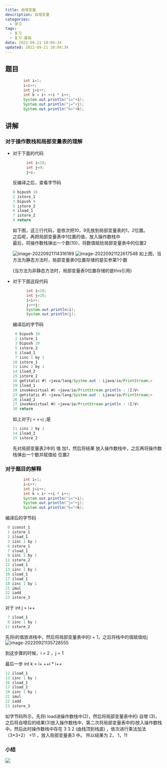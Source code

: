 ```yaml
---
title: 自增变量
description: 自增变量
categories:
  - 学习
tags:
  - 复习
  - 复习-基础
date: 2022-09-21 10:04:34
updated: 2022-09-21 10:04:34
---
```


## 题目

```java
		int i=1;
		i=i++;
		int j=i++;
		int k = i+ ++i * i++;
		System.out.println("i="+i);
		System.out.println("j="+j);
		System.out.println("k="+k);
```



## 讲解

### 对于操作数栈和局部变量表的理解

- 对于下面的代码

  ```java
  		int i=10;
  		int j=9;
  		j=i;
  ```

  反编译之后，查看字节码

  ```java
  0 bipush 10
  2 istore_1
  3 bipush 9
  5 istore_2
  6 iload_1
  7 istore_2
  8 return
  ```

  如下图，这三行代码，是依次把10，9先放到局部变量表的1，2位置。  
  之后呢，再把局部变量表中1位置的值，放入操作数栈中  
  最后，将操作数栈弹出一个数(10)，将数值赋给局部变量表中的位置2  

  ![image-20220921114316189](images/mypost/image-20220921114316189.png)
  ![image-20220921122617548](images/mypost/image-20220921122617548.png)
  如上图，当方法为静态方法时，局部变量表0位置存储的是实参第1个数
  
  (当方法为非静态方法时，局部变量表0位置存储的是this引用)
  
- 对于下面这段代码

  ```java
  		int i=10;
  		int j=20;
  		i=i++;
  		j=++j;
  		System.out.println(i);
  		System.out.println(j);
  ```

  编译后的字节码  

  ```java
   0 bipush 10
   2 istore_1
   3 bipush 20
   5 istore_2
   6 iload_1
   7 iinc 1 by 1
  10 istore_1
  11 iinc 2 by 1
  14 iload_2
  15 istore_2
  16 getstatic #5 <java/lang/System.out : Ljava/io/PrintStream;>
  19 iload_1
  20 invokevirtual #6 <java/io/PrintStream.println : (I)V>
  23 getstatic #5 <java/lang/System.out : Ljava/io/PrintStream;>
  26 iload_2
  27 invokevirtual #6 <java/io/PrintStream.println : (I)V>
  30 return
  ```

  如上对于j = ++j ;是  

  ```java
  11 iinc 2 by 1
  14 iload_2
  15 istore_2
  ```

  先对局部变量表2中的 值 加1，然后将结果 放入操作数栈中，之后再将操作数栈弹出一个数并赋值给 位置2

### 对于题目的解释

```java
		int i=1;
		i=i++;
		int j=i++;
		int k = i+ ++i * i++;
		System.out.println("i="+i);
		System.out.println("j="+j);
		System.out.println("k="+k);
```

编译后的字节码

```java
 0 iconst_1
 1 istore_1
 2 iload_1
 3 iinc 1 by 1
 6 istore_1
 7 iload_1
 8 iinc 1 by 1
11 istore_2
12 iload_1
13 iinc 1 by 1
16 iload_1
17 iload_1
18 iinc 1 by 1
21 imul
22 iadd
23 istore_3
```

对于 int j = i++ 

```java
 7 iload_1
 8 iinc 1 by 1
11 istore_2
```

先将i的值放进栈中，然后将局部变量表中的i + 1，之后将栈中的值赋值给j
![image-20220921135728555](images/mypost/image-20220921135728555.png)

到这步骤的时候，i = 2 ，j = 1 

最后一步   int k = i+ ++i * i++ 

```java
12 iload_1
13 iinc 1 by 1
16 iload_1
17 iload_1
18 iinc 1 by 1
21 imul
22 iadd
23 istore_3
```

如字节码所示，先将i load进操作数栈中(2)，然后将局部变量表中的i 自增 (3)，之后将自增后的结果(3)放入操作数栈中，第二次将局部变量表中的i放入操作数栈中。然后此时操作数栈中存在 3 3 2 (由栈顶到栈底) ，依次进行乘法加法 （3*3+2） =11 ，放入局部变量表3 中。
所以结果为 2， 1，11

### 小结

![](images/mypost/image-20220921140923018.png)

​    